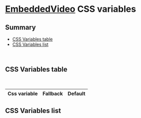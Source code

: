 # [EmbeddedVideo](index.md) CSS variables

## Summary

- [CSS Variables table](#css-variables-table)
- [CSS Variables list](#css-variables-list)

<br>

## CSS Variables table

<br>

| <div style='text-align:center;margin:auto;'>Css variable</div> | <div style='text-align:center;margin:auto;'>Fallback</div> | <div style='text-align:center;margin:auto;'>Default</div> |
| -------------------------------------------------------------- | ---------------------------------------------------------- | --------------------------------------------------------- |

## CSS Variables list

<br>
